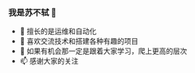 ### 我是苏不轼 👋

- 👀 擅长的是运维和自动化
- 🌱 喜欢交流技术和搭建各种有趣的项目
- 💞 如果有机会那一定是跟着大家学习，爬上更高的层次
- 📫 感谢大家的关注

<!--
**subushi/subushi** is a ✨ _special_ ✨ repository because its `README.md` (this file) appears on your GitHub profile.

Here are some ideas to get you started:

- 🔭 I’m currently working on ...
- 🌱 I’m currently learning ...
- 👯 I’m looking to collaborate on ...
- 🤔 I’m looking for help with ...
- 💬 Ask me about ...
- 📫 How to reach me: ...
- 😄 Pronouns: ...
- ⚡ Fun fact: ...
-->

